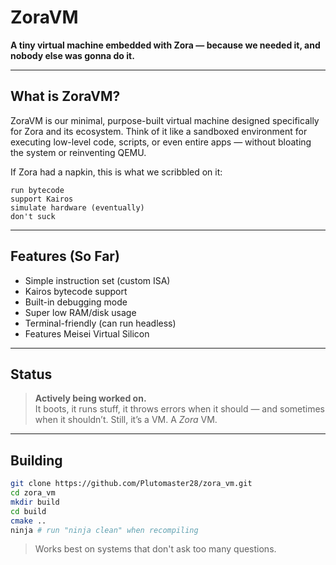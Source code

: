 # ZoraVM

**A tiny virtual machine embedded with Zora — because we needed it, and nobody else was gonna do it.**

---

## What is ZoraVM?

ZoraVM is our minimal, purpose-built virtual machine designed specifically for Zora and its ecosystem. Think of it like a sandboxed environment for executing low-level code, scripts, or even entire apps — without bloating the system or reinventing QEMU.

If Zora had a napkin, this is what we scribbled on it:
```
run bytecode
support Kairos
simulate hardware (eventually)
don't suck
```

---

## Features (So Far)

- Simple instruction set (custom ISA)  
- Kairos bytecode support  
- Built-in debugging mode  
- Super low RAM/disk usage  
- Terminal-friendly (can run headless)  
- Features Meisei Virtual Silicon

---

## Status

> **Actively being worked on.**  
It boots, it runs stuff, it throws errors when it should — and sometimes when it shouldn’t. Still, it’s a VM. A *Zora* VM.

---

## Building

```sh
git clone https://github.com/Plutomaster28/zora_vm.git
cd zora_vm
mkdir build
cd build
cmake ..
ninja # run "ninja clean" when recompiling
```
> Works best on systems that don't ask too many questions.